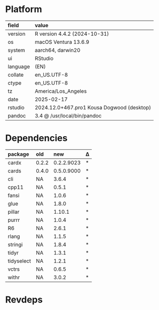 # Platform

|field    |value                                      |
|:--------|:------------------------------------------|
|version  |R version 4.4.2 (2024-10-31)               |
|os       |macOS Ventura 13.6.9                       |
|system   |aarch64, darwin20                          |
|ui       |RStudio                                    |
|language |(EN)                                       |
|collate  |en_US.UTF-8                                |
|ctype    |en_US.UTF-8                                |
|tz       |America/Los_Angeles                        |
|date     |2025-02-17                                 |
|rstudio  |2024.12.0+467.pro1 Kousa Dogwood (desktop) |
|pandoc   |3.4 @ /usr/local/bin/pandoc                |

# Dependencies

|package    |old   |new        |Δ  |
|:----------|:-----|:----------|:--|
|cardx      |0.2.2 |0.2.2.9023 |*  |
|cards      |0.4.0 |0.5.0.9000 |*  |
|cli        |NA    |3.6.4      |*  |
|cpp11      |NA    |0.5.1      |*  |
|fansi      |NA    |1.0.6      |*  |
|glue       |NA    |1.8.0      |*  |
|pillar     |NA    |1.10.1     |*  |
|purrr      |NA    |1.0.4      |*  |
|R6         |NA    |2.6.1      |*  |
|rlang      |NA    |1.1.5      |*  |
|stringi    |NA    |1.8.4      |*  |
|tidyr      |NA    |1.3.1      |*  |
|tidyselect |NA    |1.2.1      |*  |
|vctrs      |NA    |0.6.5      |*  |
|withr      |NA    |3.0.2      |*  |

# Revdeps

